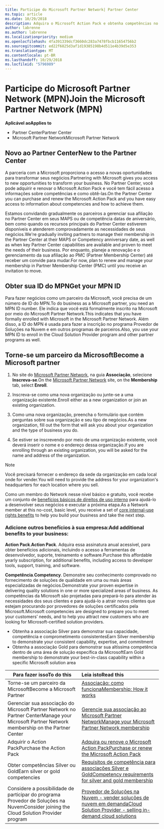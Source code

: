 ```yaml
---
title: Participe do Microsoft Partner Network| Partner Center
ms.topic: article
ms.date: 10/29/2018
description: Adquira o Microsoft Action Pack e obtenha competências no Partner Center
author: labrenne
ms.author: labrenne
ms.localizationpriority: medium
ms.openlocfilehash: 4fa391339dcf3660dc283a7478fbcb11654756b2
ms.sourcegitcommit: ed22f6825d3af1d19385198b4d511e4b39d5e353
ms.translationtype: MT
ms.contentlocale: pt-BR
ms.lasthandoff: 10/29/2018
ms.locfileid: "5796989"
---
```

# <a name="join-the-microsoft-partner-network-mpn"></a><span data-ttu-id="bd78c-103">Participe do Microsoft Partner Network (MPN)</span><span class="sxs-lookup"><span data-stu-id="bd78c-103">Join the Microsoft Partner Network (MPN)</span></span>

**<span data-ttu-id="bd78c-104">Aplicável ao</span><span class="sxs-lookup"><span data-stu-id="bd78c-104">Applies to</span></span>**

-  <span data-ttu-id="bd78c-105">Partner Center</span><span class="sxs-lookup"><span data-stu-id="bd78c-105">Partner Center</span></span>
-  <span data-ttu-id="bd78c-106">Microsoft Partner Network</span><span class="sxs-lookup"><span data-stu-id="bd78c-106">Microsoft Partner Network</span></span>

## <a name="new-to-the-partner-center"></a><span data-ttu-id="bd78c-107">Novo ao Partner Center</span><span class="sxs-lookup"><span data-stu-id="bd78c-107">New to the Partner Center</span></span>

 <span data-ttu-id="bd78c-108">A parceria com a Microsoft proporciona o acesso a novas oportunidades para transformar seus negócios.</span><span class="sxs-lookup"><span data-stu-id="bd78c-108">Partnering with Microsoft gives you access to new opportunities to transform your business.</span></span> <span data-ttu-id="bd78c-109">No Partner Center, você pode adquirir e renovar o Microsoft Action Pack e você tem fácil acesso a informações sobre competências e como obtê-las.</span><span class="sxs-lookup"><span data-stu-id="bd78c-109">On the Partner Center you can purchase and renew the Microsoft Action Pack and you have easy access to information about competencies and how to achieve them.</span></span>

 <span data-ttu-id="bd78c-110">Estamos convidando gradualmente os parceiros a gerenciar sua afiliação no Partner Center em seus MAPS ou de competência datas de aniversário, bem como quando os recursos principais do Partner Center estiverem disponíveis e atenderem comprovadamente as necessidades de seus negócios.</span><span class="sxs-lookup"><span data-stu-id="bd78c-110">We're gradually inviting partners to manage their membership in the Partner Center at their MAPS or Competency anniversary date, as well as when key Partner Center capabilities are available and proven to meet the needs of their business.</span></span>  <span data-ttu-id="bd78c-111">Por enquanto, planeje a renovação e o gerenciamento da sua afiliação ao PMC (Partner Membership Center) até receber um convide para mudar.</span><span class="sxs-lookup"><span data-stu-id="bd78c-111">For now, plan to renew and manage your membership in Partner Membership Center (PMC) until you receive an invitation to move.</span></span>

## <a name="get-your-mpn-id"></a><span data-ttu-id="bd78c-112">Obter sua ID do MPN</span><span class="sxs-lookup"><span data-stu-id="bd78c-112">Get your MPN ID</span></span>

<span data-ttu-id="bd78c-113">Para fazer negócios como um parceiro da Microsoft, você precisa de um número de ID do MPN.</span><span class="sxs-lookup"><span data-stu-id="bd78c-113">To do business as a Microsoft partner, you need an MPN ID number.</span></span> <span data-ttu-id="bd78c-114">Ele indica que você está formalmente inscrito na Microsoft por meio do Microsoft Partner Network.</span><span class="sxs-lookup"><span data-stu-id="bd78c-114">This indicates that you have formally enrolled with Microsoft in the Microsoft Partner Network.</span></span> <span data-ttu-id="bd78c-115">Além disso, a ID do MPN é usada para fazer a inscrição no programa Provedor de Soluções na Nuvem e em outros programas de parceiros.</span><span class="sxs-lookup"><span data-stu-id="bd78c-115">Also, you use your MPN ID to enroll in the Cloud Solution Provider program and other partner programs as well.</span></span>  

## <a name="become-a-microsoft-partner"></a><span data-ttu-id="bd78c-116">Torne-se um parceiro da Microsoft</span><span class="sxs-lookup"><span data-stu-id="bd78c-116">Become a Microsoft partner</span></span>

1.  <span data-ttu-id="bd78c-117">No site do [Microsoft Partner Network](https://partner.microsoft.com/en-us/membership), na guia **Associação**, selecione **Inscreva-se**.</span><span class="sxs-lookup"><span data-stu-id="bd78c-117">On the [Microsoft Partner Network](https://partner.microsoft.com/en-us/membership) site, on the **Membership** tab, select **Enroll**.</span></span> 

2.  <span data-ttu-id="bd78c-118">Inscreva-se como uma nova organização ou junte-se a uma organização existente.</span><span class="sxs-lookup"><span data-stu-id="bd78c-118">Enroll either as a new organization or join an existing organization.</span></span>

3.  <span data-ttu-id="bd78c-119">Como uma nova organização, preencha o formulário que contém perguntas sobre sua organização e seu tipo de negócios.</span><span class="sxs-lookup"><span data-stu-id="bd78c-119">As a new organization, fill out the form that will ask you about your organization and the type of business you do.</span></span>

4.  <span data-ttu-id="bd78c-120">Se estiver se inscrevendo por meio de uma organização existente, você deverá inserir o nome e o endereço dessa organização.</span><span class="sxs-lookup"><span data-stu-id="bd78c-120">If you are enrolling through an existing organization, you will be asked for the name and address of the organization.</span></span>

> [!NOTE]  
>  <span data-ttu-id="bd78c-121">Você precisará fornecer o endereço da sede da organização em cada local onde for vender.</span><span class="sxs-lookup"><span data-stu-id="bd78c-121">You will need to provide the address for your organization's headquarters for each location where you sell.</span></span>

<span data-ttu-id="bd78c-122">Como um membro do Network nesse nível básico e gratuito, você recebe um conjunto de [benefícios básicos de direitos de uso interno](https://partner.microsoft.com/membership/core-benefits) para ajudá-lo a desenvolver seus negócios e executar a próxima etapa.</span><span class="sxs-lookup"><span data-stu-id="bd78c-122">As a Network member at this no-cost, basic level, you receive a set of [core internal-use rights benefits](https://partner.microsoft.com/membership/core-benefits) to help you build your business and take the next step.</span></span> 

### <a name="add-additional-benefits-to-your-business"></a><span data-ttu-id="bd78c-123">Adicione outros benefícios à sua empresa:</span><span class="sxs-lookup"><span data-stu-id="bd78c-123">Add additional benefits to your business:</span></span> 

<span data-ttu-id="bd78c-124">**Action Pack**.</span><span class="sxs-lookup"><span data-stu-id="bd78c-124">**Action Pack**.</span></span> <span data-ttu-id="bd78c-125">Adquira essa assinatura anual acessível, para obter benefícios adicionais, incluindo o acesso a ferramentas de desenvolvedor, suporte, treinamento e software.</span><span class="sxs-lookup"><span data-stu-id="bd78c-125">Purchase this affordable yearly subscription, for additional benefits, including access to developer tools, support, training, and software.</span></span>

<span data-ttu-id="bd78c-126">**Competência**.</span><span class="sxs-lookup"><span data-stu-id="bd78c-126">**Competency**.</span></span> <span data-ttu-id="bd78c-127">Demonstre seu conhecimento comprovado no fornecimento de soluções de qualidade em uma ou mais áreas especializadas de negócios.</span><span class="sxs-lookup"><span data-stu-id="bd78c-127">Demonstrate your proven expertise in delivering quality solutions in one or more specialized areas of business.</span></span> <span data-ttu-id="bd78c-128">As competências da Microsoft são projetadas para prepará-lo para atender às necessidades dos seus clientes e para ajudá-lo a atrair novos clientes que estejam procurando por provedores de soluções certificados pela Microsoft.</span><span class="sxs-lookup"><span data-stu-id="bd78c-128">Microsoft competencies are designed to prepare you to meet your customers’ needs, and to help you attract new customers who are looking for Microsoft-certified solution providers.</span></span> 

- <span data-ttu-id="bd78c-129">Obtenha a associação Silver para demonstrar sua capacidade, competência e comprometimento consistentes</span><span class="sxs-lookup"><span data-stu-id="bd78c-129">Earn Silver membership to demonstrate your consistent capability, expertise, and commitment</span></span>
- <span data-ttu-id="bd78c-130">Obtenha a associação Gold para demonstrar sua altíssima competência dentro de uma área de solução específica da Microsoft</span><span class="sxs-lookup"><span data-stu-id="bd78c-130">Earn Gold membership to demonstrate your best-in-class capability within a specific Microsoft solution area</span></span>

|**<span data-ttu-id="bd78c-131">Para fazer isso</span><span class="sxs-lookup"><span data-stu-id="bd78c-131">To do this</span></span>**   |**<span data-ttu-id="bd78c-132">Leia isto</span><span class="sxs-lookup"><span data-stu-id="bd78c-132">Read this</span></span>**   |
|------------------|:---------------|
|<span data-ttu-id="bd78c-133">Torne-se um parceiro da Microsoft</span><span class="sxs-lookup"><span data-stu-id="bd78c-133">Become a Microsoft Partner</span></span>|[<span data-ttu-id="bd78c-134">Associação: como funciona</span><span class="sxs-lookup"><span data-stu-id="bd78c-134">Membership: How it works</span></span>](https://partner.microsoft.com/membership/how-it-works)|
<span data-ttu-id="bd78c-135">Gerenciar sua associação do Microsoft Partner Network no Partner Center</span><span class="sxs-lookup"><span data-stu-id="bd78c-135">Manage your Microsoft Partner Network membership on the Partner Center</span></span>   |[<span data-ttu-id="bd78c-136">Gerencie sua associação ao Microsoft Partner Network</span><span class="sxs-lookup"><span data-stu-id="bd78c-136">Manage your Microsoft Partner Network membership</span></span>](mpn-overview.md)
|<span data-ttu-id="bd78c-137">Adquirir o Action Pack</span><span class="sxs-lookup"><span data-stu-id="bd78c-137">Purchase the Action Pack</span></span>   |[<span data-ttu-id="bd78c-138">Adquira ou renove o Microsoft Action Pack</span><span class="sxs-lookup"><span data-stu-id="bd78c-138">Purchase or renew the Microsoft Action Pack</span></span>](https://msdn.microsoft.com/partner-center/mpn-get-action-pack)|
|<span data-ttu-id="bd78c-139">Obter competências Silver ou Gold</span><span class="sxs-lookup"><span data-stu-id="bd78c-139">Earn silver or gold competencies</span></span>   |[<span data-ttu-id="bd78c-140">Requisitos de competência para associações Silver e Gold</span><span class="sxs-lookup"><span data-stu-id="bd78c-140">Competency requirements for silver and gold membership</span></span>](https://msdn.microsoft.com/en-us/partner-center/learn-about-competencies)|
|<span data-ttu-id="bd78c-141">Considere a possibilidade de participar do programa Provedor de Soluções na Nuvem</span><span class="sxs-lookup"><span data-stu-id="bd78c-141">Consider joining the Cloud Solution Provider program</span></span>|[<span data-ttu-id="bd78c-142">Provedor de Soluções na Nuvem - vender soluções de nuvem em demanda</span><span class="sxs-lookup"><span data-stu-id="bd78c-142">Cloud Solution Provider - selling in-demand cloud solutions</span></span>](csp-overview.md)|
